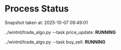 # Process Status

Snapshot taken at: 2025-10-07 09:49:01

../wintrd/trade_algo.py --task price_update: **RUNNING**

../wintrd/trade_algo.py --task buy_sell: **RUNNING**

